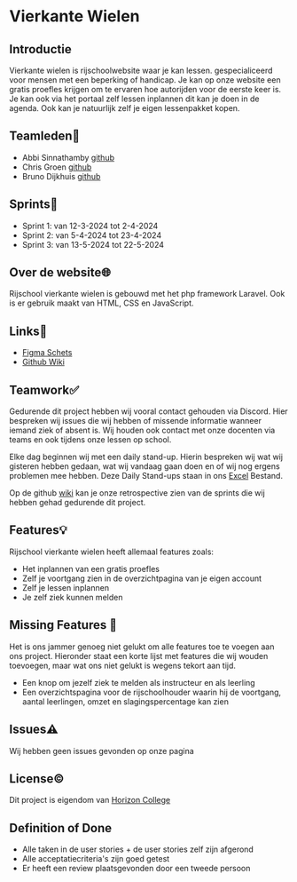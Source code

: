 # Vierkante Wielen

## Introductie

Vierkante wielen is rijschoolwebsite waar je kan lessen. gespecialiceerd voor mensen met een beperking of handicap. Je kan op onze website een gratis proefles krijgen om te ervaren hoe autorijden voor de eerste keer is. Je kan ook via het portaal zelf lessen inplannen dit kan je doen in de agenda. Ook kan je natuurlijk zelf je eigen lessenpakket kopen.

## Teamleden👥️
- Abbi Sinnathamby [github](https://github.com/Abbi159357)
- Chris Groen [github](https://github.com/166389)
- Bruno Dijkhuis [github](https://github.com/Bruntho2802)

## Sprints🏃
- Sprint 1: van 12-3-2024 tot 2-4-2024
- Sprint 2: van 5-4-2024 tot 23-4-2024
- Sprint 3: van 13-5-2024 tot 22-5-2024

## Over de website🌐
Rijschool vierkante wielen is gebouwd met het php framework Laravel. Ook is er gebruik maakt van HTML, CSS en JavaScript. 

## Links🔗
- [Figma Schets](https://www.figma.com/file/l25pgwYEGU69f53lMnQeDM/Rijschool-Vierkante-Wielen?type=design&node-id=0-1&mode=design)
- [Github Wiki](https://github.com/horizoncollege/rijschool-abc/wiki)

## Teamwork✅️
Gedurende dit project hebben wij vooral contact gehouden via Discord. Hier bespreken wij issues die wij hebben of missende informatie wanneer iemand ziek of absent is. Wij houden ook contact met onze docenten via teams en ook tijdens onze lessen op school. 

Elke dag beginnen wij met een daily stand-up. Hierin bespreken wij wat wij gisteren hebben gedaan, wat wij vandaag gaan doen en of wij nog ergens problemen mee hebben.
Deze Daily Stand-ups staan in ons [Excel](https://horizoncollege-my.sharepoint.com/:x:/r/personal/170370_student_horizoncollege_nl/Documents/Logboek.xlsx?d=we0f5415e0eca47fa9c09b72c79bd399a&csf=1&web=1&e=EMKgAy) Bestand.

Op de github [wiki](https://github.com/horizoncollege/rijschool-abc/wiki) kan je onze retrospective zien van de sprints die wij hebben gehad gedurende dit project.

## Features💡
Rijschool vierkante wielen heeft allemaal features zoals:
- Het inplannen van een gratis proefles
- Zelf je voortgang zien in de overzichtpagina van je eigen account
- Zelf je lessen inplannen
- Je zelf ziek kunnen melden

## Missing Features 🔻
Het is ons jammer genoeg niet gelukt om alle features toe te voegen aan ons project. Hieronder staat een korte lijst met features die wij wouden toevoegen, maar wat ons niet gelukt is wegens tekort aan tijd.
- Een knop om jezelf ziek te melden als instructeur en als leerling
- Een overzichtspagina voor de rijschoolhouder waarin hij de voortgang, aantal leerlingen, omzet en slagingspercentage kan zien
  
## Issues⚠️
Wij hebben geen issues gevonden op onze pagina

## License©️

Dit project is eigendom van [Horizon College](https://www.horizoncollege.nl/)

## Definition of Done

- Alle taken in de user stories + de user stories zelf zijn afgerond
- Alle acceptatiecriteria's zijn goed getest
- Er heeft een review plaatsgevonden door een tweede persoon



